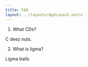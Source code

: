 ```yaml
---
title: FAQ
layout: ../layouts/AppLayout.astro
---
```


1. What CDs?

C deez nuts.

2. What is ligma?

Ligma balls.
